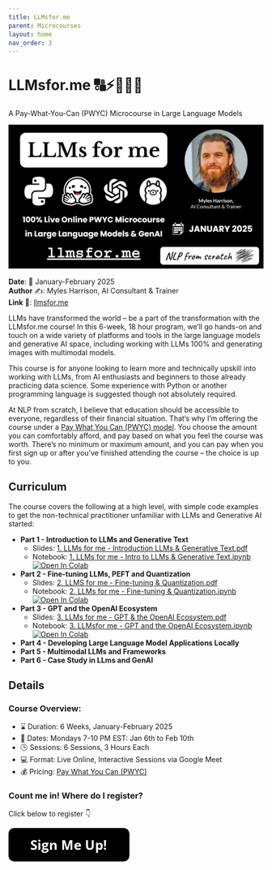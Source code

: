 ```yaml
---
title: LLMsfor.me
parent: Microcourses
layout: home
nav_order: 3
---
```


# LLMsfor.me 🔠⚡🤖🧠😃

A Pay-What-You-Can (PWYC) Microcourse in Large Language Models

<img src="../assets/images/llmsforme_coverimage.png"/>

**Date**: 📅 January-February 2025  
**Author** ✍️: Myles Harrison, AI Consultant & Trainer  
**Link** 🔗: [llmsfor.me](https://llmsfor.me)  

LLMs have transformed the world – be a part of the transformation with the LLMsfor.me course! In this 6-week, 18 hour program, we’ll go hands-on and touch on a wide variety of platforms and tools in the large language models and generative AI space, including working with LLMs 100% and generating images with multimodal models.

This course is for anyone looking to learn more and technically upskill into working with LLMs, from AI enthusiasts and beginners to those already practicing data science. Some experience with Python or another programming language is suggested though not absolutely required.

At NLP from scratch, I believe that education should be accessible to everyone, regardless of their financial situation. That’s why I’m offering the course under a [Pay What You Can (PWYC) model](https://www.nlpfromscratch.com/pwyc). You choose the amount you can comfortably afford, and pay based on what you feel the course was worth. There’s no minimum or maximum amount, and you can pay when you first sign up or after you’ve finished attending the course – the choice is up to you.

## Curriculum
The course covers the following at a high level, with simple code examples to get the non-technical practitioner unfamiliar with LLMs and Generative AI started:
- **Part 1 - Introduction to LLMs and Generative Text**
  - Slides: <a href="llmsfor.me/slides/1. LLMs for me - Introduction LLMs & Generative Text.pdf">1. LLMs for me - Introduction LLMs & Generative Text.pdf</a> 
  - Notebook: <a href="llmsfor.me/notebooks/1. LLMs for me - Intro to LLMs & Generative Text.ipynb">1. LLMs for me - Intro to LLMs & Generative Text.ipynb</a>
  <a target="_blank" href="https://colab.research.google.com/github/nlpfromscratch/nlpfromscratch.github.io/blob/main/Microcourses/llmsfor.me/notebooks/1.%20LLMs%20for%20me%20-%20Intro%20to%20LLMs%20%26%20Generative%20Text.ipynb"><img src="https://colab.research.google.com/assets/colab-badge.svg" alt="Open In Colab"/></a>  
- **Part 2 - Fine-tuning LLMs, PEFT and Quantization**
  - Slides: <a href="llmsfor.me/slides/2. LLMS for me - Fine-tuning & Quantization.pdf">2. LLMS for me - Fine-tuning & Quantization.pdf</a> 
  - Notebook: <a href="llmsfor.me/notebooks/2. LLMs for me - Fine-tuning & Quantization.ipynb">2. LLMs for me - Fine-tuning & Quantization.ipynb</a>
  <a target="_blank" href="https://colab.research.google.com/github/nlpfromscratch/nlpfromscratch.github.io/blob/main/Microcourses/llmsfor.me/notebooks/2.%20LLMs%20for%20me%20-%20Fine-tuning%20&%20Quantization.ipynb"><img src="https://colab.research.google.com/assets/colab-badge.svg" alt="Open In Colab"/></a>  
- **Part 3 - GPT and the OpenAI Ecosystem**
  - Slides: <a href="llmsfor.me/slides/3. LLMs for me - GPT & the OpenAI Ecosystem.pdf">3. LLMs for me - GPT & the OpenAI Ecosystem.pdf</a> 
  - Notebook: <a href="llmsfor.me/notebooks/3. LLMsfor me - GPT and the OpenAI Ecosystem.ipynb">3. LLMsfor me - GPT and the OpenAI Ecosystem.ipynb</a>
  <a target="_blank" href="https://colab.research.google.com/github/nlpfromscratch/nlpfromscratch.github.io/blob/main/Microcourses/llmsfor.me/notebooks/3. LLMsfor me - GPT and the OpenAI Ecosystem.ipynb"><img src="https://colab.research.google.com/assets/colab-badge.svg" alt="Open In Colab"/></a>  
- **Part 4 - Developing Large Language Model Applications Locally**
- **Part 5 - Multimodal LLMs and Frameworks**
- **Part 6 - Case Study in LLms and GenAI**

## Details 
### Course Overview:
- ⌛ Duration: 6 Weeks, January-February 2025  
- 📅 Dates: Mondays 7-10 PM EST: Jan 6th to Feb 10th
- 🕒 Sessions: 6 Sessions, 3 Hours Each  
- 💻 Format: Live Online, Interactive Sessions via Google Meet  
- 💰 Pricing: [Pay What You Can (PWYC)](https://www.nlpfromscratch.com/pwyc)
 
### Count me in! Where do I register? 

Click below to register 👇

<a href="https://forms.gle/1FLJVaWtvm6wCPzZ7"><img src="../assets/images/button_sign-me-up.png"/></a>